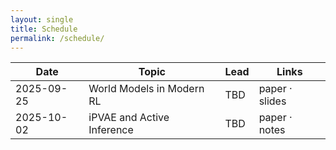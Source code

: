 ```yaml
---
layout: single
title: Schedule
permalink: /schedule/
---
```


| Date       | Topic                      | Lead | Links          |
|------------|----------------------------|------|----------------|
| 2025-09-25 | World Models in Modern RL  | TBD  | paper · slides |
| 2025-10-02 | iPVAE and Active Inference | TBD  | paper · notes  |


